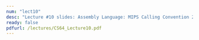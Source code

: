 ```yaml
---
num: "lect10"
desc: "Lecture #10 slides: Assembly Language: MIPS Calling Convention 2"
ready: false
pdfurl: /lectures/CS64_Lecture10.pdf
---
```


